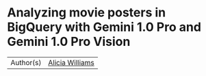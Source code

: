 # Analyzing movie posters in BigQuery with Gemini 1.0 Pro and Gemini 1.0 Pro Vision

|           |                                                      |
| --------- | ---------------------------------------------------- |
| Author(s) | [Alicia Williams](https://github.com/aliciawilliams) |
